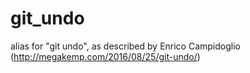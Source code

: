 # git_undo
alias for "git undo", as described by Enrico Campidoglio (http://megakemp.com/2016/08/25/git-undo/)
